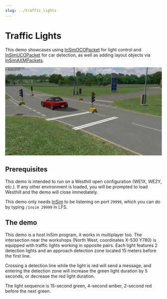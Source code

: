 ```yaml
---
slug: ../traffic_lights
---
```


# Traffic Lights

This demo showcases using [InSimOCOPacket](/class_ref/InSimOCOPacket.mdx) for light control
and [InSimUCOPacket](/class_ref/InSimUCOPacket.mdx) for car detection, as well as adding
layout objects via [InSimAXMPackets](/class_ref/InSimAXMPacket.mdx).

![Traffic lights](./traffic_lights_2.jpg)

## Prerequisites

This demo is intended to run on a Westhill open configuration (WE1X, WE2Y, etc.). If any other
environment is loaded, you will be prompted to load Westhill and the demo will close immediately.

This demo only needs [InSim](/guides/getting_started/insim.md) to be listening on port `29999`,
which you can do by typing `/insim 29999` in LFS.

## The demo

This demo is a host InSim program, it works in multiplayer too. The intersection near the workshops
(North West, coordinates X-530 Y780) is equipped with traffic lights working in opposite pairs.
Each light features 2 detection lights and an approach detection zone located 15 meters before
the first line.

Crossing a detection line while the light is red will send a message, and entering the detection
zone will increase the green light duration by 5 seconds, or decrease the red light duration.

The light sequence is 15-second green, 4-second amber, 2-second red before the next green.
